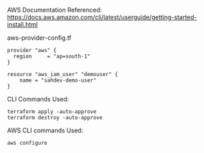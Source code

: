 AWS Documentation Referenced:
https://docs.aws.amazon.com/cli/latest/userguide/getting-started-install.html

aws-provider-config.tf

```
provider "aws" {
  region     = "ap=south-1"
}
```
```
resource "aws_iam_user" "demouser" {
    name = "sahdev-demo-user"
}
```
    
CLI Commands Used:
````
terraform apply -auto-approve
terraform destroy -auto-approve
````
  
AWS CLI commands Used:

```
aws configure
```